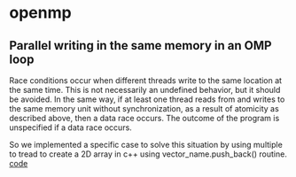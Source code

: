 # openmp

## Parallel writing in the same memory in an OMP loop 

Race conditions occur when different threads write to the same location at the same time. This is not necessarily an undefined behavior, but it should be avoided.
In the same way, if at least one thread reads from and writes to the same memory unit without synchronization, as a result of atomicity as described above, then a data race occurs. The outcome of the program is unspecified if a data race occurs.

So we implemented a specific case to solve this situation by using multiple to tread to create a 2D array in c++ using vector_name.push_back() routine. [code](https://github.com/B23579/openmp/blob/main/write_on_same_memory_with_Nthread.cpp) 
